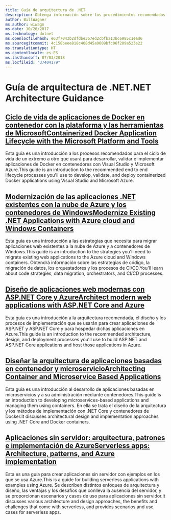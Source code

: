 ```yaml
---
title: Guía de arquitectura de .NET
description: Obtenga información sobre los procedimientos recomendados para crear, diseñar y compilar software de .NET.
author: BillWagner
ms.author: wiwagn
ms.date: 10/26/2017
ms.technology: dotnet
ms.openlocfilehash: e63f7043b2dfdbe367ed2cbfba13bc6985c1ead6
ms.sourcegitcommit: 4c158beee818c408d45a9609bfc06f209a523e22
ms.translationtype: HT
ms.contentlocale: es-ES
ms.lasthandoff: 07/03/2018
ms.locfileid: "37404179"
---
```

# <a name="net-architecture-guidance"></a><span data-ttu-id="2294b-103">Guía de arquitectura de .NET</span><span class="sxs-lookup"><span data-stu-id="2294b-103">.NET Architecture Guidance</span></span>

## <a name="containerized-docker-application-lifecycle-with-the-microsoft-platform-and-toolscontainerized-lifecycle-architectureindexmd"></a>[<span data-ttu-id="2294b-104">Ciclo de vida de aplicaciones de Docker en contenedor con la plataforma y las herramientas de Microsoft</span><span class="sxs-lookup"><span data-stu-id="2294b-104">Containerized Docker Application Lifecycle with the Microsoft Platform and Tools</span></span>](./containerized-lifecycle-architecture/index.md)

<span data-ttu-id="2294b-105">Esta guía es una introducción a los procesos recomendados para el ciclo de vida de un extremo a otro que usará para desarrollar, validar e implementar aplicaciones de Docker en contenedores con Visual Studio y Microsoft Azure.</span><span class="sxs-lookup"><span data-stu-id="2294b-105">This guide is an introduction to the recommended end to end lifecycle processes you'll use to develop, validate, and deploy containerized Docker applications using Visual Studio and Microsoft Azure.</span></span>

## <a name="modernize-existing-net-applications-with-azure-cloud-and-windows-containersmodernize-with-azure-and-containersindexmd"></a>[<span data-ttu-id="2294b-106">Modernización de las aplicaciones .NET existentes con la nube de Azure y los contenedores de Windows</span><span class="sxs-lookup"><span data-stu-id="2294b-106">Modernize Existing .NET Applications with Azure cloud and Windows Containers</span></span>](./modernize-with-azure-and-containers/index.md)

<span data-ttu-id="2294b-107">Esta guía es una introducción a las estrategias que necesita para migrar aplicaciones web existentes a la nube de Azure y a contenedores de Windows.</span><span class="sxs-lookup"><span data-stu-id="2294b-107">This guide is an introduction to the strategies you'll need to migrate existing web applications to the Azure cloud and Windows containers.</span></span> <span data-ttu-id="2294b-108">Obtendrá información sobre las estrategias de código, la migración de datos, los orquestadores y los procesos de CI/CD.</span><span class="sxs-lookup"><span data-stu-id="2294b-108">You'll learn about code strategies, data migration, orchestrators, and CI/CD processes.</span></span>

## <a name="architect-modern-web-applications-with-aspnet-core-and-azuremodern-web-apps-azure-architectureindexmd"></a>[<span data-ttu-id="2294b-109">Diseño de aplicaciones web modernas con ASP.NET Core y Azure</span><span class="sxs-lookup"><span data-stu-id="2294b-109">Architect modern web applications with ASP.NET Core and Azure</span></span>](modern-web-apps-azure-architecture/index.md)

<span data-ttu-id="2294b-110">Esta guía es una introducción a la arquitectura recomendada, el diseño y los procesos de implementación que se usarán para crear aplicaciones de ASP.NET y ASP.NET Core y para hospedar dichas aplicaciones en Azure.</span><span class="sxs-lookup"><span data-stu-id="2294b-110">This guide is an introduction to the recommended architecture, design, and deployment processes you'll use to build ASP.NET and ASP.NET Core applications and host those applications in Azure.</span></span>

## <a name="architecting-container-and-microservice-based-applicationsmicroservices-architectureindexmd"></a>[<span data-ttu-id="2294b-111">Diseñar la arquitectura de aplicaciones basadas en contenedor y microservicio</span><span class="sxs-lookup"><span data-stu-id="2294b-111">Architecting Container and Microservice Based Applications</span></span>](microservices-architecture/index.md)

<span data-ttu-id="2294b-112">Esta guía es una introducción al desarrollo de aplicaciones basadas en microservicios y a su administración mediante contenedores.</span><span class="sxs-lookup"><span data-stu-id="2294b-112">This guide is an introduction to developing microservices-based applications and managing them using containers.</span></span> <span data-ttu-id="2294b-113">En ella se trata el diseño de la arquitectura y los métodos de implementación con .NET Core y contenedores de Docker.</span><span class="sxs-lookup"><span data-stu-id="2294b-113">It discusses architectural design and implementation approaches using .NET Core and Docker containers.</span></span>

## <a name="serverless-apps-architecture-patterns-and-azure-implementationserverless-architectureindexmd"></a>[<span data-ttu-id="2294b-114">Aplicaciones sin servidor: arquitectura, patrones e implementación de Azure</span><span class="sxs-lookup"><span data-stu-id="2294b-114">Serverless apps: Architecture, patterns, and Azure implementation</span></span>](serverless-architecture/index.md)

<span data-ttu-id="2294b-115">Esta es una guía para crear aplicaciones sin servidor con ejemplos en los que se usa Azure.</span><span class="sxs-lookup"><span data-stu-id="2294b-115">This is a guide for building serverless applications with examples using Azure.</span></span> <span data-ttu-id="2294b-116">Se describen distintos enfoques de arquitectura y diseño, las ventajas y los desafíos que conlleva la ausencia del servidor, y se proporcionan escenarios y casos de uso para aplicaciones sin servidor.</span><span class="sxs-lookup"><span data-stu-id="2294b-116">It discusses various architecture and design approaches, the benefits and challenges that come with serverless, and provides scenarios and use cases for serverless apps.</span></span>
